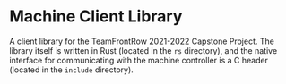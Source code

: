 # Machine Client Library
A client library for the TeamFrontRow 2021-2022 Capstone Project. The library itself is written in Rust (located in the `rs` directory), and the native interface for communicating with the machine controller is a C header (located in the `include` directory).
